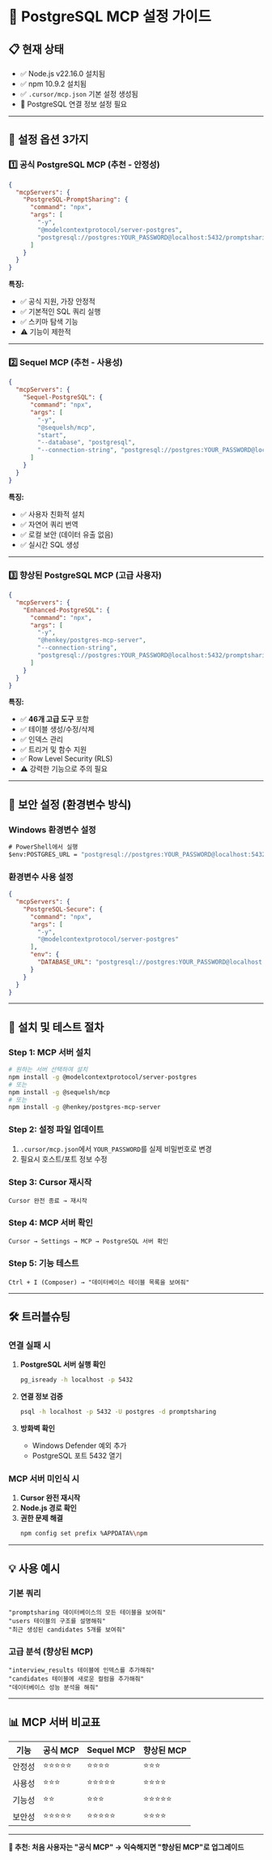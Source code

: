 # 🐘 PostgreSQL MCP 설정 가이드

## 📋 현재 상태
- ✅ Node.js v22.16.0 설치됨
- ✅ npm 10.9.2 설치됨  
- ✅ `.cursor/mcp.json` 기본 설정 생성됨
- 🔄 PostgreSQL 연결 정보 설정 필요

---

## 🎯 설정 옵션 3가지

### 1️⃣ **공식 PostgreSQL MCP** (추천 - 안정성)
```json
{
  "mcpServers": {
    "PostgreSQL-PromptSharing": {
      "command": "npx",
      "args": [
        "-y", 
        "@modelcontextprotocol/server-postgres",
        "postgresql://postgres:YOUR_PASSWORD@localhost:5432/promptsharing"
      ]
    }
  }
}
```

**특징:**
- ✅ 공식 지원, 가장 안정적
- ✅ 기본적인 SQL 쿼리 실행
- ✅ 스키마 탐색 기능
- ⚠️ 기능이 제한적

---

### 2️⃣ **Sequel MCP** (추천 - 사용성)
```json
{
  "mcpServers": {
    "Sequel-PostgreSQL": {
      "command": "npx",
      "args": [
        "-y",
        "@sequelsh/mcp",
        "start",
        "--database", "postgresql",
        "--connection-string", "postgresql://postgres:YOUR_PASSWORD@localhost:5432/promptsharing"
      ]
    }
  }
}
```

**특징:**
- ✅ 사용자 친화적 설치
- ✅ 자연어 쿼리 번역
- ✅ 로컬 보안 (데이터 유출 없음)
- ✅ 실시간 SQL 생성

---

### 3️⃣ **향상된 PostgreSQL MCP** (고급 사용자)
```json
{
  "mcpServers": {
    "Enhanced-PostgreSQL": {
      "command": "npx",
      "args": [
        "-y",
        "@henkey/postgres-mcp-server",
        "--connection-string",
        "postgresql://postgres:YOUR_PASSWORD@localhost:5432/promptsharing"
      ]
    }
  }
}
```

**특징:**
- ✅ **46개 고급 도구** 포함
- ✅ 테이블 생성/수정/삭제
- ✅ 인덱스 관리
- ✅ 트리거 및 함수 지원
- ✅ Row Level Security (RLS)
- ⚠️ 강력한 기능으로 주의 필요

---

## 🔐 보안 설정 (환경변수 방식)

### Windows 환경변수 설정
```cmd
# PowerShell에서 실행
$env:POSTGRES_URL = "postgresql://postgres:YOUR_PASSWORD@localhost:5432/promptsharing"
```

### 환경변수 사용 설정
```json
{
  "mcpServers": {
    "PostgreSQL-Secure": {
      "command": "npx",
      "args": [
        "-y", 
        "@modelcontextprotocol/server-postgres"
      ],
      "env": {
        "DATABASE_URL": "postgresql://postgres:YOUR_PASSWORD@localhost:5432/promptsharing"
      }
    }
  }
}
```

---

## 🚀 설치 및 테스트 절차

### Step 1: MCP 서버 설치
```bash
# 원하는 서버 선택하여 설치
npm install -g @modelcontextprotocol/server-postgres
# 또는
npm install -g @sequelsh/mcp  
# 또는
npm install -g @henkey/postgres-mcp-server
```

### Step 2: 설정 파일 업데이트
1. `.cursor/mcp.json`에서 `YOUR_PASSWORD`를 실제 비밀번호로 변경
2. 필요시 호스트/포트 정보 수정

### Step 3: Cursor 재시작
```
Cursor 완전 종료 → 재시작
```

### Step 4: MCP 서버 확인
```
Cursor → Settings → MCP → PostgreSQL 서버 확인
```

### Step 5: 기능 테스트
```
Ctrl + I (Composer) → "데이터베이스 테이블 목록을 보여줘"
```

---

## 🛠️ 트러블슈팅

### 연결 실패 시
1. **PostgreSQL 서버 실행 확인**
   ```bash
   pg_isready -h localhost -p 5432
   ```

2. **연결 정보 검증**
   ```bash
   psql -h localhost -p 5432 -U postgres -d promptsharing
   ```

3. **방화벽 확인**
   - Windows Defender 예외 추가
   - PostgreSQL 포트 5432 열기

### MCP 서버 미인식 시
1. **Cursor 완전 재시작**
2. **Node.js 경로 확인**
3. **권한 문제 해결**
   ```bash
   npm config set prefix %APPDATA%\npm
   ```

---

## 💡 사용 예시

### 기본 쿼리
```
"promptsharing 데이터베이스의 모든 테이블을 보여줘"
"users 테이블의 구조를 설명해줘"  
"최근 생성된 candidates 5개를 보여줘"
```

### 고급 분석 (향상된 MCP)
```
"interview_results 테이블에 인덱스를 추가해줘"
"candidates 테이블에 새로운 컬럼을 추가해줘"
"데이터베이스 성능 분석을 해줘"
```

---

## 📊 MCP 서버 비교표

| 기능 | 공식 MCP | Sequel MCP | 향상된 MCP |
|------|----------|------------|------------|
| 안정성 | ⭐⭐⭐⭐⭐ | ⭐⭐⭐⭐ | ⭐⭐⭐ |
| 사용성 | ⭐⭐⭐ | ⭐⭐⭐⭐⭐ | ⭐⭐⭐⭐ |
| 기능성 | ⭐⭐ | ⭐⭐⭐ | ⭐⭐⭐⭐⭐ |
| 보안성 | ⭐⭐⭐⭐⭐ | ⭐⭐⭐⭐⭐ | ⭐⭐⭐⭐ |

---

**🎯 추천: 처음 사용자는 "공식 MCP" → 익숙해지면 "향상된 MCP"로 업그레이드** 